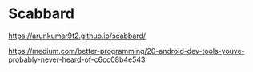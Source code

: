 # Scabbard
https://arunkumar9t2.github.io/scabbard/

https://medium.com/better-programming/20-android-dev-tools-youve-probably-never-heard-of-c6cc08b4e543
